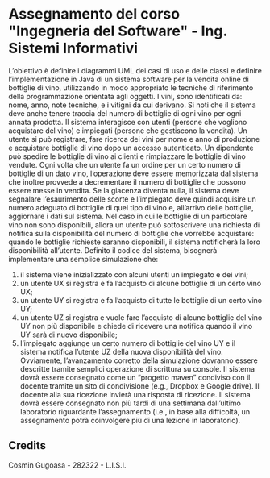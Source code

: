 # Assegnamento del corso "Ingegneria del Software" - Ing. Sistemi Informativi

L’obiettivo è definire i diagrammi UML dei casi di uso e delle classi e definire l’implementazione in
Java di un sistema software per la vendita online di bottiglie di vino, utilizzando in modo appropriato
le tecniche di riferimento della programmazione orientata agli oggetti.
I vini, sono identificati da: nome, anno, note tecniche, e i vitigni da cui derivano. Si noti che il sistema
deve anche tenere traccia del numero di bottiglie di ogni vino per ogni annata prodotta.
Il sistema interagisce con utenti (persone che vogliono acquistare del vino) e impiegati (persone che
gestiscono la vendita).
Un utente si può registrare, fare ricerca dei vini per nome e anno di produzione e acquistare bottiglie
di vino dopo un accesso autenticato. Un dipendente può spedire le bottiglie di vino ai clienti e
rimpiazzare le bottiglie di vino vendute.
Ogni volta che un utente fa un ordine per un certo numero di bottiglie di un dato vino, l’operazione
deve essere memorizzata dal sistema che inoltre provvede a decrementare il numero di bottiglie che
possono essere messe in vendita. Se la giacenza diventa nulla, il sistema deve segnalare l’esaurimento
delle scorte e l’impiegato deve quindi acquisire un numero adeguato di bottiglie di quel tipo di vino
e, all’arrivo delle bottiglie, aggiornare i dati sul sistema.
Nel caso in cui le bottiglie di un particolare vino non sono disponibili, allora un utente può
sottoscrivere una richiesta di notifica sulla disponibilità del numero di bottiglie che vorrebbe
acquistare: quando le bottiglie richieste saranno disponibili, il sistema notificherà la loro disponibilità
all’utente.
Definito il codice del sistema, bisognerà implementare una semplice simulazione che:
1) il sistema viene inizializzato con alcuni utenti un impiegato e dei vini;
2) un utente UX si registra e fa l’acquisto di alcune bottiglie di un certo vino UX;
2) un utente UY si registra e fa l’acquisto di tutte le bottiglie di un certo vino UY;
3) un utente UZ si registra e vuole fare l’acquisto di alcune bottiglie del vino UY non più disponibile
e chiede di ricevere una notifica quando il vino UY sarà di nuovo disponibile;
4) l’impiegato aggiunge un certo numero di bottiglie del vino UY e il sistema notifica l’utente UZ
della nuova disponibilità del vino.
Ovviamente, l’avanzamento corretto della simulazione dovranno essere descritte tramite semplici
operazione di scrittura su console.
Il sistema dovrà essere consegnato come un “progetto maven” condiviso con il docente tramite un
sito di condivisione (e.g., Dropbox e Google drive). Il docente alla sua ricezione invierà una risposta
di ricezione. Il sistema dovrà essere consegnato non più tardi di una settimana dall’ultimo laboratorio
riguardante l’assegnamento (i.e., in base alla difficoltà, un assegnamento potrà coinvolgere più di una
lezione in laboratorio).

## Credits
Cosmin Gugoasa - 282322 - L.I.S.I.



